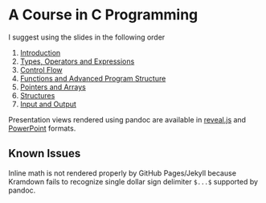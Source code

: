 # A Course in C Programming

I suggest using the slides in the following order

1. [Introduction](introduction.md)
2. [Types, Operators and Expressions](types-operators-expressions.md)
3. [Control Flow](control-flow.md)
4. [Functions and Advanced Program Structure](functions-advanced-program-structure.md)
5. [Pointers and Arrays](pointers-arrays.md)
6. [Structures](structures.md)
7. [Input and Output](input-output.md)

Presentation views rendered using pandoc are available in [reveal.js](slides.html) and [PowerPoint](slides.pptx) formats.

## Known Issues

Inline math is not rendered properly by GitHub Pages/Jekyll because Kramdown fails to recognize single dollar sign delimiter `$...$` supported by pandoc.
